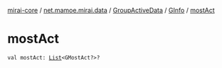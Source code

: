 [mirai-core](../../../index.md) / [net.mamoe.mirai.data](../../index.md) / [GroupActiveData](../index.md) / [GInfo](index.md) / [mostAct](./most-act.md)

# mostAct

`val mostAct: `[`List`](https://kotlinlang.org/api/latest/jvm/stdlib/kotlin.collections/-list/index.html)`<GMostAct?>?`